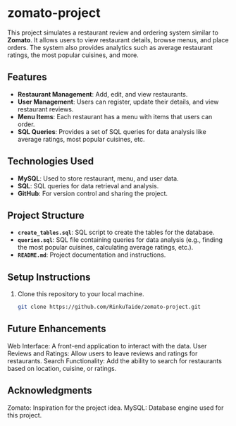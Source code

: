 # zomato-project

This project simulates a restaurant review and ordering system similar to **Zomato**. It allows users to view restaurant details, browse menus, and place orders. The system also provides analytics such as average restaurant ratings, the most popular cuisines, and more.

## Features

- **Restaurant Management**: Add, edit, and view restaurants.
- **User Management**: Users can register, update their details, and view restaurant reviews.
- **Menu Items**: Each restaurant has a menu with items that users can order.
- **SQL Queries**: Provides a set of SQL queries for data analysis like average ratings, most popular cuisines, etc.

## Technologies Used

- **MySQL**: Used to store restaurant, menu, and user data.
- **SQL**: SQL queries for data retrieval and analysis.
- **GitHub**: For version control and sharing the project.

## Project Structure

- **`create_tables.sql`**: SQL script to create the tables for the database.
- **`queries.sql`**: SQL file containing queries for data analysis (e.g., finding the most popular cuisines, calculating average ratings, etc.).
- **`README.md`**: Project documentation and instructions.

## Setup Instructions

1. Clone this repository to your local machine.

   ```bash
   git clone https://github.com/RinkuTaide/zomato-project.git

## Future Enhancements

Web Interface: A front-end application to interact with the data.
User Reviews and Ratings: Allow users to leave reviews and ratings for restaurants.
Search Functionality: Add the ability to search for restaurants based on location, cuisine, or ratings.

## Acknowledgments
Zomato: Inspiration for the project idea.
MySQL: Database engine used for this project.
